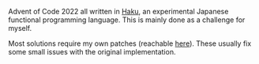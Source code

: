 Advent of Code 2022 all written in [Haku](https://codeberg.org/wimvanderbauwhede/haku), an experimental
Japanese functional programming language. This is mainly done as a challenge for myself.

Most solutions require my own patches (reachable [here](https://codeberg.org/Gorbit99/haku/src/branch/devel)). These
usually fix some small issues with the original implementation.

